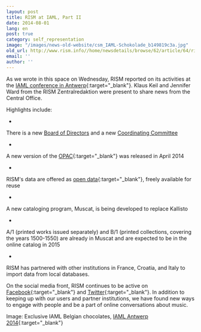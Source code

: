 ```yaml
---
layout: post
title: RISM at IAML, Part II
date: 2014-08-01
lang: en
post: true
category: self_representation
image: "/images/news-old-website/csm_IAML-Schokolade_b149819c3a.jpg"
old_url: http://www.rism.info//home/newsdetails/browse/62/article/64/rism-at-iaml-part-ii.html
email: ''
author: ''
---
```


As we wrote in this space on Wednesday, RISM reported on its activities at the [IAML conference in Antwerp](http://www.libraryconservatoryantwerp.be/iaml2014/index.php){:target="_blank"}. Klaus Keil and Jennifer Ward from the RISM Zentralredaktion were present to share news from the Central Office.

Highlights include:

-

There is a new [Board of Directors](/organization/the-association.html) and a new [Coordinating Committee](/organization/international-partners.html#c32)

-

A new version of the [OPAC](http://opac.rism.info/){:target="_blank"} was released in April 2014

-

RISM's data are offered as [open data](https://opac.rism.info/index.php?id=8&L=1&id=8){:target="_blank"}, freely available for reuse

-

A new cataloging program, Muscat, is being developed to replace Kallisto

-

A/1 (printed works issued separately) and B/1 (printed collections, covering the years 1500-1550) are already in Muscat and are expected to be in the online catalog in 2015

-

RISM has partnered with other institutions in France, Croatia, and Italy to import data from local databases.


On the social media front, RISM continues to be active on [Facebook](https://www.facebook.com/RISM.info){:target="_blank"} and [Twitter](https://twitter.com/RISM_music){:target="_blank"}. In addition to keeping up with our users and partner institutions, we have found new ways to engage with people and be a part of online conversations about music.

Image: Exclusive IAML Belgian chocolates, [IAML Antwerp 2014](https://www.facebook.com/pages/IAML-Antwerp-2014/485096671599849){:target="_blank"}